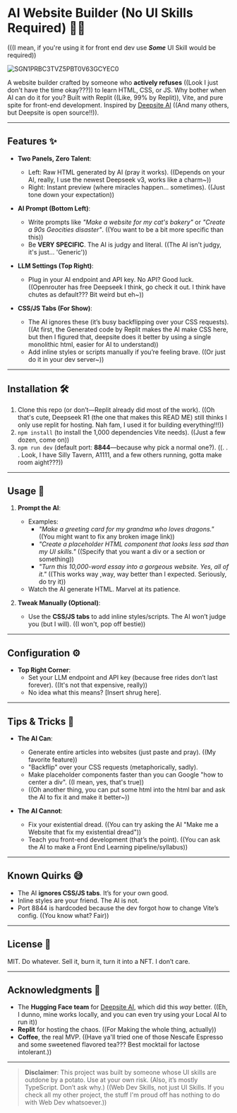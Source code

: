 # AI Website Builder (No UI Skills Required) 🤖💅
(((I mean, if you're using it for front end dev use ***Some*** UI Skill would be required))

![SGN1PRBC3TVZ5PBT0V63GCYEC0](https://github.com/user-attachments/assets/a05e130d-ba51-4dcb-80b4-e142fbbbc962)

A website builder crafted by someone who **actively refuses** ((Look I just don't have the time okay???)) to learn HTML, CSS, or JS. Why bother when AI can do it for you? Built with Replit ((Like, 99% by Replit)), Vite, and pure spite for front-end development. Inspired by [Deepsite AI](https://huggingface.co/spaces/enzostvs/deepsite) ((And many others, but Deepsite is open source!!)).

---

## Features ✨

- **Two Panels, Zero Talent**:
  - Left: Raw HTML generated by AI (pray it works). ((Depends on your AI, really, I use the newest Deepseek v3, works like a charm~))
  - Right: Instant preview (where miracles happen... sometimes). ((Just tone down your expectation))

- **AI Prompt (Bottom Left)**:
  - Write prompts like _"Make a website for my cat's bakery"_ or _"Create a 90s Geocities disaster"_. ((You want to be a bit more specific than this))
  - Be **VERY SPECIFIC**. The AI is judgy and literal. ((The AI isn't judgy, it's just... 'Generic'))

- **LLM Settings (Top Right)**:
  - Plug in your AI endpoint and API key. No API? Good luck. ((Openrouter has free Deepseek I think, go check it out. I think have chutes as default??? Bit weird but eh~))

- **CSS/JS Tabs (For Show)**:
  - The AI ignores these (it’s busy backflipping over your CSS requests). ((At first, the Generated code by Replit makes the AI make CSS here, but then I figured that, deepsite does it better by using a single monolithic html, easier for AI to understand))
  - Add inline styles or scripts manually if you’re feeling brave. ((Or just  do it in your dev server~))

---

## Installation 🛠️

1. Clone this repo (or don’t—Replit already did most of the work). ((Oh that's cute, Deepseek R1 (the one that makes this READ ME) still thinks I only use replit for hosting. Nah fam, I used it for building everything!!!))
2. `npm install` (to install the 1,000 dependencies Vite needs). ((Just a few dozen, come on))
3. `npm run dev` (default port: **8844**—because why pick a normal one?). ((. . . Look, I have Silly Tavern, A1111, and a few others running, gotta make room aight???))

---

## Usage 🎩

1. **Prompt the AI**:
   - Examples:
     - _"Make a greeting card for my grandma who loves dragons."_ ((You might want to fix any broken image link))
     - _"Create a placeholder HTML component that looks less sad than my UI skills."_ ((Specify that you want a div or a section or something))
     - _"Turn this 10,000-word essay into a gorgeous website. Yes, all of it."_ ((This works way ,way, way better than I expected. Seriously, do try it))
   - Watch the AI generate HTML. Marvel at its patience. 

2. **Tweak Manually (Optional)**:
   - Use the **CSS/JS tabs** to add inline styles/scripts. The AI won’t judge you (but I will). ((I won't, pop off bestie))

---

## Configuration ⚙️

- **Top Right Corner**:
  - Set your LLM endpoint and API key (because free rides don’t last forever). ((It's not that expensive, really))
  - No idea what this means? [Insert shrug here]. 

---

## Tips & Tricks 🧠

- **The AI Can**:
  - Generate entire articles into websites (just paste and pray). ((My favorite feature))
  - "Backflip" over your CSS requests (metaphorically, sadly). 
  - Make placeholder components faster than you can Google "how to center a div". ((I mean, yes, that's true))
  - ((Oh another thing, you can put some html into the html bar and ask the AI to fix it and make it better~))

- **The AI Cannot**:
  - Fix your existential dread. ((You can try asking the AI "Make me a Website that fix my existential dread"))
  - Teach you front-end development (that’s the point). ((You can ask the AI to make a Front End Learning pipeline/syllabus))

---

## Known Quirks 😅

- The AI **ignores CSS/JS tabs**. It’s for your own good.
- Inline styles are your friend. The AI is not.
- Port 8844 is hardcoded because the dev forgot how to change Vite’s config. ((You know what? Fair))

---

## License 📜

MIT. Do whatever. Sell it, burn it, turn it into a NFT. I don’t care.

---

## Acknowledgments 🙏

- The **Hugging Face team** for [Deepsite AI](https://huggingface.co/spaces/enzostvs/deepsite), which did this *way* better. ((Eh, I dunno, mine works locally, and you can even try using your Local AI to run it))
- **Replit** for hosting the chaos. ((For Making the whole thing, actually))
- **Coffee**, the real MVP. ((Have ya'll tried one of those Nescafe Espresso and some sweetened  flavored tea??? Best mocktail for lactose intolerant.))

---

> **Disclaimer**: This project was built by someone whose UI skills are outdone by a potato. Use at your own risk. (Also, it’s mostly TypeScript. Don’t ask why.) ((Web Dev Skills, not just UI Skills. If you check all my other project, the stuff I'm proud off has nothing to do with Web Dev whatsoever.))
> 
